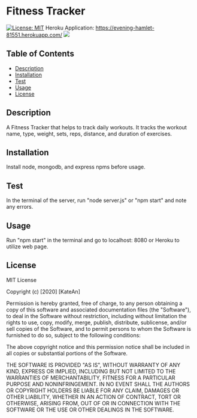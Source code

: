 # Fitness Tracker
[![License: MIT](https://img.shields.io/badge/License-MIT-yellow.svg)](https://opensource.org/licenses/MIT)
Heroku Application: https://evening-hamlet-81551.herokuapp.com/
![](https://i.gyazo.com/5bb1b2b1b8198f4b6b0ef7c0a18f6703.png)


## Table of Contents
  - [Description](#description)
  - [Installation](#installation)
  - [Test](#test)
  - [Usage](#usage)
  - [License](#license)


## Description
A Fitness Tracker that helps to track daily workouts. It tracks the workout name, type, weight, sets, reps, distance, and duration of exercises. 

## Installation 
Install node, mongodb, and express npms before usage. 

## Test 
In the terminal of the server, run "node server.js" or "npm start" and note any errors.

## Usage
Run "npm start" in the terminal and go to localhost: 8080 or Heroku to utilize web page.

## License
MIT License

Copyright (c) [2020] [KateAn]

Permission is hereby granted, free of charge, to any person obtaining a copy
of this software and associated documentation files (the "Software"), to deal
in the Software without restriction, including without limitation the rights
to use, copy, modify, merge, publish, distribute, sublicense, and/or sell
copies of the Software, and to permit persons to whom the Software is
furnished to do so, subject to the following conditions:

The above copyright notice and this permission notice shall be included in all
copies or substantial portions of the Software.

THE SOFTWARE IS PROVIDED "AS IS", WITHOUT WARRANTY OF ANY KIND, EXPRESS OR
IMPLIED, INCLUDING BUT NOT LIMITED TO THE WARRANTIES OF MERCHANTABILITY,
FITNESS FOR A PARTICULAR PURPOSE AND NONINFRINGEMENT. IN NO EVENT SHALL THE
AUTHORS OR COPYRIGHT HOLDERS BE LIABLE FOR ANY CLAIM, DAMAGES OR OTHER
LIABILITY, WHETHER IN AN ACTION OF CONTRACT, TORT OR OTHERWISE, ARISING FROM,
OUT OF OR IN CONNECTION WITH THE SOFTWARE OR THE USE OR OTHER DEALINGS IN THE
SOFTWARE.